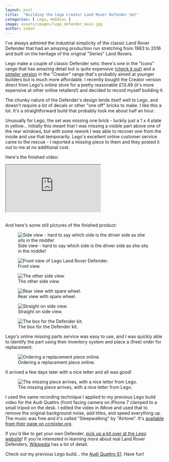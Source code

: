 ```yaml
---
layout: post
title:  "Building the Lego Creator Land Rover Defender Set"
categories: [ Lego, Hobbies ]
image: assets/images/lego_defender_main.jpg
author: simon
---
```


I've always admired the industrial simplicity of the classic Land Rover Defender that had an amazing production run stretching from 1983 to 2016 and built on the heritage of the original "Series" Land Rovers.

Lego make a couple of classic Defender sets: there's one in the "Icons" range that has amazing detail but is quite expensive ([check it out](https://www.lego.com/en-gb/product/land-rover-classic-defender-90-10317)) and a [simpler version](https://www.lego.com/en-gb/product/land-rover-classic-defender-40650) in the "Creator" range that's probably aimed at younger builders but is much more affordable.  I recently bought the Creator version direct from Lego's online store for a pretty reasonable £13.49 (it's more expensive at other online retailers!) and decided to record myself building it.

The chunky nature of the Defender's design lends itself well to Lego, and doesn't require a lot of decals or other "one off" bricks to make.  I like this a lot.  It's a straightforward build that probably took me about half an hour.

Unusually for Lego, the set was missing one brick - luckily just a 1 x 4 plate in yellow... initially this meant that I was missing a visible part above one of the rear windows, but with some rework I was able to recover one from the inside and use that temporarily.  Lego's excellent online customer service came to the rescue - I reported a missing piece to them and they posted it out to me at no additional cost.

Here's the finished video:

<div class="embed-responsive embed-responsive-16by9">
  <iframe class="embed-responsive-item" src="https://www.youtube.com/embed/PWMyco_-Lgs" allowfullscreen></iframe>
</div><br/>

And here's some still pictures of the finished product:

<div class="slick-carousel">
    <div>
        <figure class="figure">
        <img src="{{ site.baseurl }}/assets/images/lego_defender_1.jpg" class="figure-img img-fluid" alt="Side view - hard to say which side is the driver side as she sits in the middle!">
        <figcaption class="figure-caption text-center">Side view - hard to say which side is the driver side as she sits in the middle!</figcaption>
        </figure>
    </div>
    <div>
        <figure class="figure">
        <img src="{{ site.baseurl }}/assets/images/lego_defender_2.jpg" class="figure-img img-fluid" alt="Front view of Lego Land Rover Defender.">
        <figcaption class="figure-caption text-center">Front view.</figcaption>
        </figure>
    </div>
    <div>
        <figure class="figure">
        <img src="{{ site.baseurl }}/assets/images/lego_defender_3.jpg" class="figure-img img-fluid" alt="The other side view.">
        <figcaption class="figure-caption text-center">The other side view.</figcaption>
        </figure>
    </div>
    <div>
        <figure class="figure">
        <img src="{{ site.baseurl }}/assets/images/lego_defender_4.jpg" class="figure-img img-fluid" alt="Rear view with spare wheel.">
        <figcaption class="figure-caption text-center">Rear view with spare wheel.</figcaption>
        </figure>
    </div>
    <div>
        <figure class="figure">
        <img src="{{ site.baseurl }}/assets/images/lego_defender_5.jpg" class="figure-img img-fluid" alt="Straight on side view.">
        <figcaption class="figure-caption text-center">Straight on side view.</figcaption>
        </figure>
    </div>
    <div>
        <figure class="figure">
        <img src="{{ site.baseurl }}/assets/images/lego_defender_6.jpg" class="figure-img img-fluid" alt="The box for the Defender kit.">
        <figcaption class="figure-caption text-center">The box for the Defender kit.</figcaption>
        </figure>
    </div>
</div>

Lego's online missing parts service was easy to use, and I was quickly able to identify the part using their inventory system and place a (free) order for replacement:

<figure class="figure">
  <img src="{{ site.baseurl }}/assets/images/lego_defender_customer_service.png" alt="Ordering a replacement piece online.">
  <figcaption class="figure-caption text-center">Ordering a replacement piece online.</figcaption>
</figure>

It arrived a few days later with a nice letter and all was good!

<figure class="figure">
  <img src="{{ site.baseurl }}/assets/images/lego_defender_piece_arrives.jpg" alt="The missing piece arrives, with a nice letter from Lego.">
  <figcaption class="figure-caption text-center">The missing piece arrives, with a nice letter from Lego.</figcaption>
</figure>

I used the same recording technique I applied to my previous Lego build video for the Audi Quattro (front facing camera on iPhone 7 clamped to a small tripod on the desk.  I edited the video in iMove and used that to remove the original background noise, add titles, and speed everything up.  The music was free and it's called "Sleepwalking" by "Airtone".  It's [available from their page on ccmixter.org](https://ccmixter.org/files/airtone/65416).

If you'd like to get your own Defender, [pick up a kit over at the Lego website](https://www.lego.com/en-gb/product/land-rover-classic-defender-40650)!  If you're interested in learning more about real Land Rover Defenders, [Wikipedia](https://en.wikipedia.org/wiki/Land_Rover_Defender) has a lot of detail.

Check out my previous Lego build... the [Audi Quattro S1](/building-the-lego-audi-quattro).  Have fun!